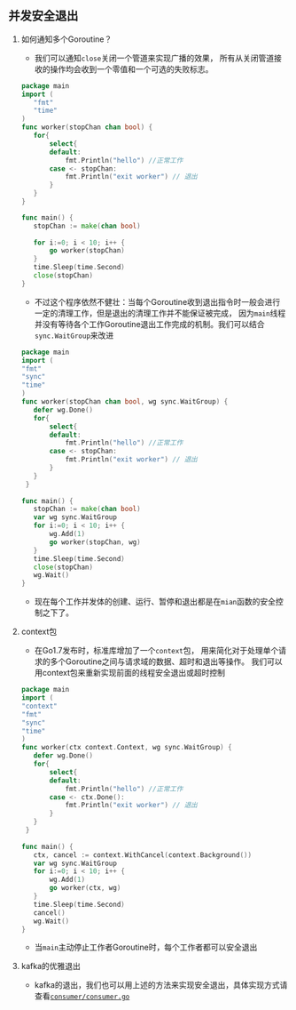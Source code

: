 ## 并发安全退出
1. 如何通知多个Goroutine？

    - 我们可以通知`close`关闭一个管道来实现广播的效果，
    所有从关闭管道接收的操作均会收到一个零值和一个可选的失败标志。
    ```go
    package main
    import (
       "fmt"
       "time"
    )
    func worker(stopChan chan bool) {
       for{
           select{
           default:
               fmt.Println("hello") //正常工作
           case <- stopChan:
               fmt.Println("exit worker") // 退出
           }   
       }   
    }
   
    func main() {
       stopChan := make(chan bool)
       
       for i:=0; i < 10; i++ {
           go worker(stopChan)
       }
       time.Sleep(time.Second)
       close(stopChan)
    }
    ```
    - 不过这个程序依然不健壮：当每个Goroutine收到退出指令时一般会进行一定的清理工作，但是退出的清理工作并不能保证被完成，
    因为`main`线程并没有等待各个工作Goroutine退出工作完成的机制。我们可以结合`sync.WaitGroup`来改进
    ```go
    package main
    import (   
    "fmt"
    "sync"
    "time"
    )
    func worker(stopChan chan bool, wg sync.WaitGroup) {
       defer wg.Done()
       for{
           select{
           default:
               fmt.Println("hello") //正常工作
           case <- stopChan:
               fmt.Println("exit worker") // 退出
           }   
       }   
     }
       
    func main() {
       stopChan := make(chan bool)
       var wg sync.WaitGroup
       for i:=0; i < 10; i++ {
           wg.Add(1)
           go worker(stopChan, wg)
       }
       time.Sleep(time.Second)
       close(stopChan)
       wg.Wait()
    }
    ```
    - 现在每个工作并发体的创建、运行、暂停和退出都是在`mian`函数的安全控制之下了。
2. context包
    - 在Go1.7发布时，标准库增加了一个`context`包，
    用来简化对于处理单个请求的多个Goroutine之间与请求域的数据、超时和退出等操作。
    我们可以用context包来重新实现前面的线程安全退出或超时控制
    ```go
    package main
    import ( 
    "context"  
    "fmt"
    "sync"
    "time"
    )
    func worker(ctx context.Context, wg sync.WaitGroup) {
       defer wg.Done()
       for{
           select{
           default:
               fmt.Println("hello") //正常工作
           case <- ctx.Done():
               fmt.Println("exit worker") // 退出
           }   
       }   
     }
       
    func main() {
       ctx, cancel := context.WithCancel(context.Background())
       var wg sync.WaitGroup
       for i:=0; i < 10; i++ {
           wg.Add(1)
           go worker(ctx, wg)
       }
       time.Sleep(time.Second)
       cancel()
       wg.Wait()
    }
    ```
   - 当`main`主动停止工作者Goroutine时，每个工作者都可以安全退出
   
3. kafka的优雅退出

    - kafka的退出，我们也可以用上述的方法来实现安全退出，具体实现方式请查看[`consumer/consumer.go`](https://github.com/JiBadBoy/ka-safe-exit/blob/master/consumer/consumer.go)